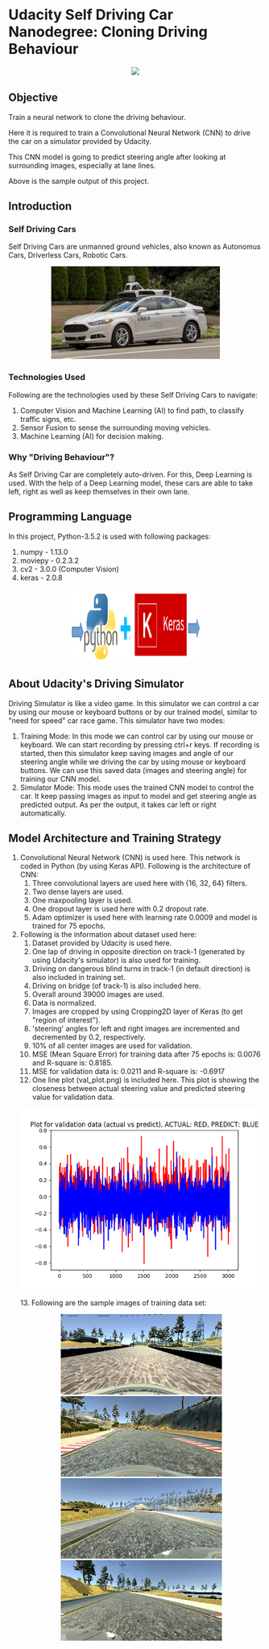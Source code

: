 # Udacity Self Driving Car Nanodegree: Cloning Driving Behaviour

<p align="center">
<img src="https://github.com/sansinghsanjay/udacity_self_driving_car_cloning_driving_behaviour/blob/master/simulation_sample_output/video.gif">
</p>

## Objective
Train a neural network to clone the driving behaviour.

Here it is required to train a Convolutional Neural Network (CNN) to drive the car on a simulator provided by Udacity.

This CNN model is going to predict steering angle after looking at surrounding images, especially at lane lines.

Above is the sample output of this project.

## Introduction

### Self Driving Cars
Self Driving Cars are unmanned ground vehicles, also known as Autonomus Cars, Driverless Cars, Robotic Cars. 
<p align="center">
<img src="https://github.com/sansinghsanjay/udacity_self_driving_car_cloning_driving_behaviour/blob/master/images/self-driving-car.jpg">
</p>

### Technologies Used
Following are the technologies used by these Self Driving Cars to navigate:
1. Computer Vision and Machine Learning (AI) to find path, to classify traffic signs, etc.
2. Sensor Fusion to sense the surrounding moving vehicles.
3. Machine Learning (AI) for decision making.

### Why "Driving Behaviour"?
As Self Driving Car are completely auto-driven. For this, Deep Learning is used. With the help of a Deep Learning model, these cars are able to take left, right as well as keep themselves in their own lane.

## Programming Language
In this project, Python-3.5.2 is used with following packages:
1. numpy - 1.13.0
2. moviepy - 0.2.3.2
3. cv2 - 3.0.0 (Computer Vision)
4. keras - 2.0.8
<p align="center">
<img src="https://github.com/sansinghsanjay/udacity_self_driving_car_cloning_driving_behaviour/blob/master/technologies_used/technologies_used.png">
</p>

## About Udacity's Driving Simulator
Driving Simulator is like a video game. In this simulator we can control a car by using our mouse or keyboard buttons or by our trained model, similar to "need for speed" car race game. This simulator have two modes:
1. Training Mode: In this mode we can control car by using our mouse or keyboard. We can start recording by pressing ctrl+r keys. If recording is started, then this simulator keep saving images and angle of our steering angle while we driving the car by using mouse or keyboard buttons. We can use this saved data (images and steering angle) for training our CNN model.
2. Simulator Mode: This mode uses the trained CNN model to control the car. It keep passing images as input to model and get steering angle as predicted output. As per the output, it takes car left or right automatically.

## Model Architecture and Training Strategy
1. Convolutional Neural Network (CNN) is used here. This network is coded in Python (by using Keras API). Following is the architecture of CNN:
	1. Three convolutional layers are used here with {16, 32, 64} filters. 
	2. Two dense layers are used. 
	3. One maxpooling layer is used.
	4. One dropout layer is used here with 0.2 dropout rate.
	5. Adam optimizer is used here with learning rate 0.0009 and model is trained for 75 epochs.
2. Following is the information about dataset used here:
	1. Dataset provided by Udacity is used here.
	2. One lap of driving in opposite direction on track-1 (generated by using Udacity's simulator) is also used for training.
	3. Driving on dangerous blind turns in track-1 (in default direction) is also included in training set.
	4. Driving on bridge (of track-1) is also included here.
	5. Overall around 39000 images are used.
	6. Data is normalized.
	7. Images are cropped by using Cropping2D layer of Keras (to get "region of interest").
	8. 'steering' angles for left and right images are incremented and decremented by 0.2, respectively.
	9. 10% of all center images are used for validation.
	10. MSE (Mean Square Error) for training data after 75 epochs is: 0.0076 and R-square is: 0.8185.
	11. MSE for validation data is: 0.0211 and R-square is: -0.6917
	12. One line plot (val_plot.png) is included here. This plot is showing the closeness between actual steering value and predicted steering value for validation data.
	<p align="center">
	<img src="https://github.com/sansinghsanjay/udacity_self_driving_car_cloning_driving_behaviour/blob/master/plots/val_plot.png">
	</p>
	13. Following are the sample images of training data set:
	<p align="center">
	<img src="https://github.com/sansinghsanjay/udacity_self_driving_car_cloning_driving_behaviour/blob/master/sample_images/center_2017_07_24_21_10_01_956.jpg">
	<img src="https://github.com/sansinghsanjay/udacity_self_driving_car_cloning_driving_behaviour/blob/master/sample_images/center_2017_07_24_21_11_15_755.jpg">
	<img src="https://github.com/sansinghsanjay/udacity_self_driving_car_cloning_driving_behaviour/blob/master/sample_images/left_2017_07_15_16_28_17_457.jpg">
	<img src="https://github.com/sansinghsanjay/udacity_self_driving_car_cloning_driving_behaviour/blob/master/sample_images/right_2017_07_15_16_28_23_877.jpg">
	</p>
